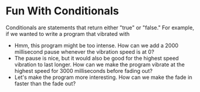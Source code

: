 # Fun With Conditionals
Conditionals are statements that return either "true" or "false." For example, if we wanted to write a program that vibrated with 

* Hmm, this program might be too intense. How can we add a 2000 millisecond pause whenever the vibration speed is at 0?
* The pause is nice, but it would also be good for the highest speed vibration to last longer. How can we make the program vibrate at the highest speed for 3000 milliseconds before fading out?
* Let's make the program more interesting. How can we make the fade in faster than the fade out?

